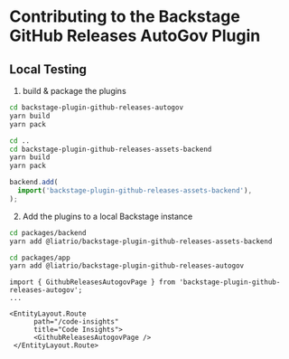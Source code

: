 # Contributing to the Backstage GitHub Releases AutoGov Plugin

## Local Testing

1. build & package the plugins

```zsh
cd backstage-plugin-github-releases-autogov
yarn build
yarn pack
```

```zsh
cd ..
cd backstage-plugin-github-releases-assets-backend
yarn build
yarn pack
```

```packages/backend/src/index.ts
backend.add(
  import('backstage-plugin-github-releases-assets-backend'),
);
```

2. Add the plugins to a local Backstage instance

```zsh
cd packages/backend
yarn add @liatrio/backstage-plugin-github-releases-assets-backend
```

```zsh
cd packages/app
yarn add @liatrio/backstage-plugin-github-releases-autogov
```

```packages/app/src/components/catalog/EntityPage.tsx
import { GithubReleasesAutogovPage } from 'backstage-plugin-github-releases-autogov';
...

<EntityLayout.Route
      path="/code-insights"
      title="Code Insights">
      <GithubReleasesAutogovPage />
 </EntityLayout.Route>
```
